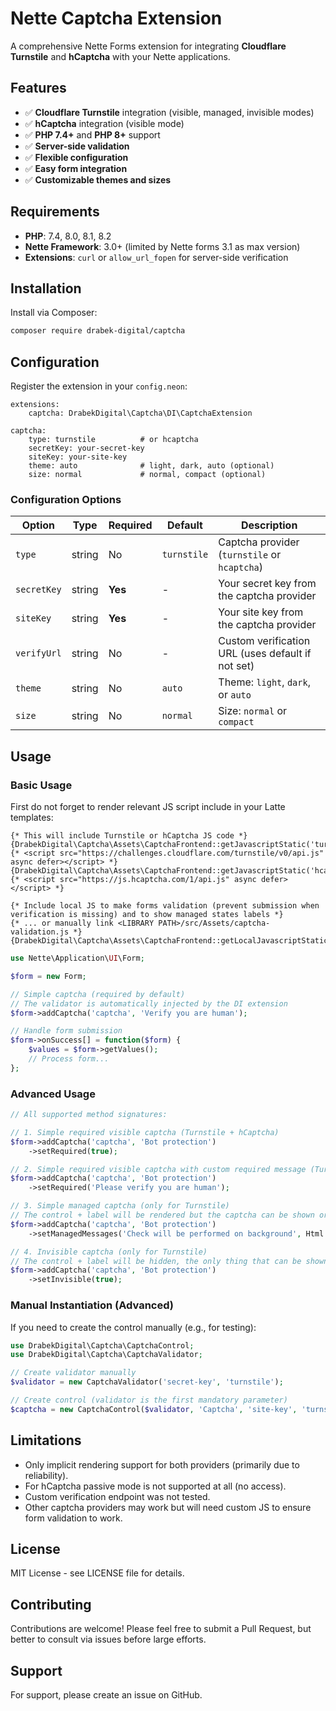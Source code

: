 # Nette Captcha Extension

A comprehensive Nette Forms extension for integrating **Cloudflare Turnstile** and **hCaptcha** with your Nette applications.

## Features

- ✅ **Cloudflare Turnstile** integration (visible, managed, invisible modes)
- ✅ **hCaptcha** integration (visible mode)
- ✅ **PHP 7.4+** and **PHP 8+** support
- ✅ **Server-side validation**
- ✅ **Flexible configuration**
- ✅ **Easy form integration**
- ✅ **Customizable themes and sizes**

## Requirements

- **PHP**: 7.4, 8.0, 8.1, 8.2
- **Nette Framework**: 3.0+ (limited by Nette forms 3.1 as max version)
- **Extensions**: `curl` or `allow_url_fopen` for server-side verification



## Installation

Install via Composer:

```bash
composer require drabek-digital/captcha
```

## Configuration

Register the extension in your `config.neon`:

```neon
extensions:
    captcha: DrabekDigital\Captcha\DI\CaptchaExtension

captcha:
    type: turnstile          # or hcaptcha
    secretKey: your-secret-key
    siteKey: your-site-key
    theme: auto              # light, dark, auto (optional)
    size: normal             # normal, compact (optional)
```

### Configuration Options

| Option | Type | Required | Default | Description |
|--------|------|----------|---------|-------------|
| `type` | string | No | `turnstile` | Captcha provider (`turnstile` or `hcaptcha`) |
| `secretKey` | string | **Yes** | - | Your secret key from the captcha provider |
| `siteKey` | string | **Yes** | - | Your site key from the captcha provider |
| `verifyUrl` | string | No | - | Custom verification URL (uses default if not set) |
| `theme` | string | No | `auto` | Theme: `light`, `dark`, or `auto` |
| `size` | string | No | `normal` | Size: `normal` or `compact` |

## Usage

### Basic Usage

First do not forget to render relevant JS script include in your Latte templates:

```latte
{* This will include Turnstile or hCaptcha JS code *}
{DrabekDigital\Captcha\Assets\CaptchaFrontend::getJavascriptStatic('turnstile')|noescape} {* <script src="https://challenges.cloudflare.com/turnstile/v0/api.js" async defer></script> *}
{DrabekDigital\Captcha\Assets\CaptchaFrontend::getJavascriptStatic('hcaptcha')|noescape} {* <script src="https://js.hcaptcha.com/1/api.js" async defer></script> *}

{* Include local JS to make forms validation (prevent submission when verification is missing) and to show managed states labels *}
{* ... or manually link <LIBRARY PATH>/src/Assets/captcha-validation.js *}
{DrabekDigital\Captcha\Assets\CaptchaFrontend::getLocalJavascriptStatic()|noescape}
```

```php
use Nette\Application\UI\Form;

$form = new Form;

// Simple captcha (required by default)
// The validator is automatically injected by the DI extension
$form->addCaptcha('captcha', 'Verify you are human');

// Handle form submission
$form->onSuccess[] = function($form) {
    $values = $form->getValues();
    // Process form...
};
```

### Advanced Usage

```php
// All supported method signatures:

// 1. Simple required visible captcha (Turnstile + hCaptcha)
$form->addCaptcha('captcha', 'Bot protection')
    ->setRequired(true);

// 2. Simple required visible captcha with custom required message (Turnstile + hCaptcha)
$form->addCaptcha('captcha', 'Bot protection')
    ->setRequired('Please verify you are human');

// 3. Simple managed captcha (only for Turnstile)
// The control + label will be rendered but the captcha can be shown or hidden based on Turnstile decision so therefore the JS code shows these messages
$form->addCaptcha('captcha', 'Bot protection')
    ->setManagedMessages('Check will be performed on background', Html::el('em')->setHtml('Check has been performed successfully.'));

// 4. Invisible captcha (only for Turnstile)
// The control + label will be hidden, the only thing that can be shown is required message.
$form->addCaptcha('captcha', 'Bot protection')
    ->setInvisible(true);
```

### Manual Instantiation (Advanced)

If you need to create the control manually (e.g., for testing):

```php
use DrabekDigital\Captcha\CaptchaControl;
use DrabekDigital\Captcha\CaptchaValidator;

// Create validator manually
$validator = new CaptchaValidator('secret-key', 'turnstile');

// Create control (validator is the first mandatory parameter)
$captcha = new CaptchaControl($validator, 'Captcha', 'site-key', 'turnstile');
```

## Limitations

- Only implicit rendering support for both providers (primarily due to reliability).
- For hCaptcha passive mode is not supported at all (no access).
- Custom verification endpoint was not tested.
- Other captcha providers may work but will need custom JS to ensure form validation to work.

## License

MIT License - see LICENSE file for details.

## Contributing

Contributions are welcome! Please feel free to submit a Pull Request, but better to consult via issues before large efforts.

## Support

For support, please create an issue on GitHub.